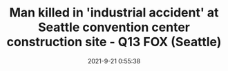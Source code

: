 ---
"title": "Man killed in 'industrial accident' at Seattle convention center construction site - Q13 FOX (Seattle)"
"date": "2021-9-21 0:55:38"
"feed_name": "GOOGLENEWSCONSTRUCTION"
"feed_website": "https://news.google.com/search?q=construction%2Bincident&hl=en-US&gl=US&ceid=US:en"
"feed_rss": "https://news.google.com/rss/search?q=construction%2Bincident&hl=en-US&gl=US&ceid=US:en"
"link": "https://www.q13fox.com/news/man-killed-in-industrial-accident"
"file": "_posts/2021-1-1-667bb2d51d79660f3e325a07d1fdcf3641a358ac.md"
"accident": "1"
"drilling": "0"
"dead": "1"
"injured": "0"
"where": "construction site"
---